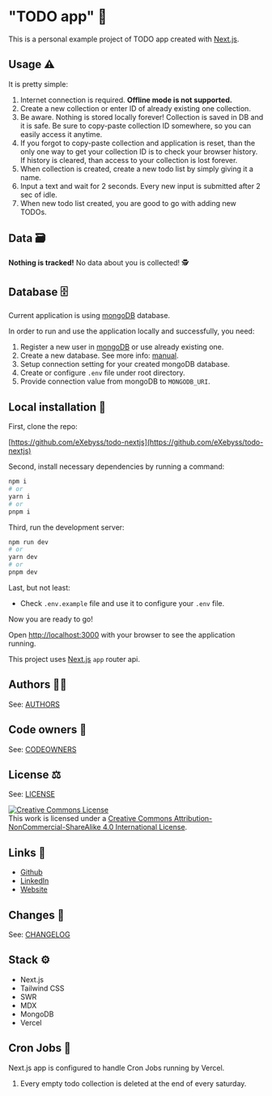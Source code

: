 # "TODO app" 📝

This is a personal example project of TODO app created with [Next.js](https://nextjs.org/).

## Usage ⚠️

It is pretty simple:

1. Internet connection is required. <b>Offline mode is not supported.</b>
1. Create a new collection or enter ID of already existing one collection.
1. Be aware. Nothing is stored locally forever! Collection is saved in DB and it is safe. Be sure to copy-paste collection ID somewhere, so you can easily access it anytime.
1. If you forgot to copy-paste collection and application is reset, than the only one way to get your collection ID is to check your browser history. If history is cleared, than access to your collection is lost forever.
1. When collection is created, create a new todo list by simply giving it a name.
1. Input a text and wait for 2 seconds. Every new input is submitted after 2 sec of idle.
1. When new todo list created, you are good to go with adding new TODOs.

## Data 🗃️

<b>Nothing is tracked!</b> No data about you is collected! 🕵️

## Database 🗄️

Current application is using [mongoDB](https://www.mongodb.com/) database.

In order to run and use the application locally and successfully, you need:

1. Register a new user in [mongoDB](https://www.mongodb.com/) or use already existing one.
1. Create a new database. See more info: [manual](https://www.mongodb.com/basics/create-database).
1. Setup connection setting for your created mongoDB database.
1. Create or configure `.env` file under root directory.
1. Provide connection value from mongoDB to `MONGODB_URI`.

## Local installation 💽

First, clone the repo:

[https://github.com/eXebyss/todo-nextjs](https://github.com/eXebyss/todo-nextjs)

Second, install necessary dependencies by running a command:

```bash
npm i
# or
yarn i
# or
pnpm i
```

Third, run the development server:

```bash
npm run dev
# or
yarn dev
# or
pnpm dev
```

Last, but not least:

-   Check `.env.example` file and use it to configure your `.env` file.

Now you are ready to go!

Open [http://localhost:3000](http://localhost:3000) with your browser to see the application running.

This project uses [Next.js](https://nextjs.org/) `app` router api.

## Authors 🧑‍💻

See: [AUTHORS](https://github.com/eXebyss/todo-nextjs/blob/master/AUTHORS)

## Code owners 👑

See: [CODEOWNERS](https://github.com/eXebyss/todo-nextjs/blob/master/CODEOWNERS)

## License ⚖️

See: [LICENSE](https://github.com/eXebyss/todo-nextjs/blob/master/LICENSE)

<a rel="license" href="http://creativecommons.org/licenses/by-nc-sa/4.0/"><img alt="Creative Commons License" src="https://i.creativecommons.org/l/by-nc-sa/4.0/88x31.png" /></a><br />This work is licensed under a <a rel="license" href="http://creativecommons.org/licenses/by-nc-sa/4.0/">Creative Commons Attribution-NonCommercial-ShareAlike 4.0 International License</a>.

## Links 🔗

-   [Github](https://github.com/eXebyss)
-   [LinkedIn](https://www.linkedin.com/in/mihails-fjodorovs-361a0a182/)
-   [Website](https://www.mihailsfjodorovs.com/)

## Changes 📃

See: [CHANGELOG](https://github.com/eXebyss/todo-nextjs/blob/master/CHANGELOG.md)

## Stack ⚙️

-   Next.js
-   Tailwind CSS
-   SWR
-   MDX
-   MongoDB
-   Vercel

## Cron Jobs 🤖

Next.js app is configured to handle Cron Jobs running by Vercel.

1. Every empty todo collection is deleted at the end of every saturday.
